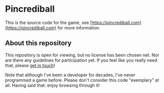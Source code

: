 # Pincrediball

This is the source code for the game, see [https://pincrediball.com](https://pincrediball.com) for more information.

## About this repository

This repository is open for viewing, but no license has been chosen net.
Nor are there any guidelines for participation yet.
If you feel like you really need that, please [get in touch](https://www.pincrediball.com/contact)!

Note that although I've been a developer for decades, I've never programmed a game before.
Please don't consider this code "exemplary" at all.
Having said that: enjoy browsing through it!
